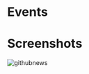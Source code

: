 # Events

# Screenshots
![githubnews](https://user-images.githubusercontent.com/86564639/162011379-f42193b1-1641-4c2d-9119-8f1bd30fcf8c.png)


